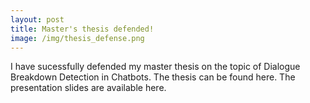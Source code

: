 ```yaml
---
layout: post
title: Master's thesis defended!
image: /img/thesis_defense.png
---
```


I have sucessfully defended my master thesis on the topic of Dialogue Breakdown Detection in Chatbots. The thesis can be found here. The presentation slides are available here.
